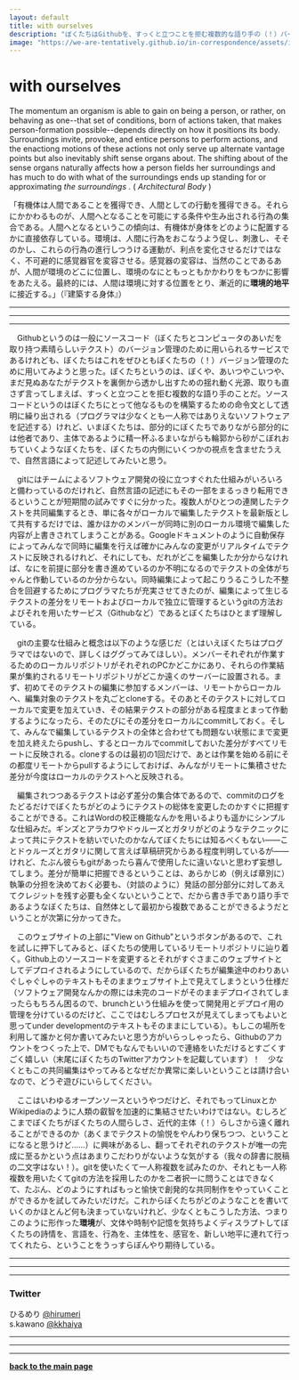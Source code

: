 ```yaml
---
layout: default
title: with ourselves
description: "ぼくたちはGithubを、すっくと立つことを拒む複数的な語り手の（！）バージョン管理のためにぜひとも用いてみようと思った。"
image: "https://we-are-tentatively.github.io/in-correspondence/assets/images/2019-XX-XX-with-ourselves.JPG"
---
```


# with ourselves
The momentum an organism is able to gain on being a person, or rather, on behaving as one--that set of conditions, born of actions taken, that makes person-formation possible--depends directly on how it positions its body. Surroundings invite, provoke, and entice persons to perform actions, and the enactiong motions of these actions  not only serve up alternate vantage points but also inevitably shift sense organs about. The shifting about of the sense organs naturally affects how a person fields her surroundings and has much to do with what of the surroundings ends up standing for or approximating _the surroundings_ . ( _Architectural Body_ )
  
「有機体は人間であることを獲得でき、人間としての行動を獲得できる。それらにかかわるものが、人間へとなることを可能にする条件や生み出される行為の集合である。人間へとなるというこの傾向は、有機体が身体をどのように配置するかに直接依存している。環境は、人間に行為をおこなうよう促し、刺激し、そそのかし、これらの行為の進行しつうける運動が、利点を変化させるだけではなく、不可避的に感覚器官を変容させる。感覚器の変容は、当然のことであるあが、人間が環境のどこに位置し、環境のなにともっともかかわりをもつかに影響をあたえる。最終的には、人間は環境に対する位置をとり、漸近的に**環境的地平**に接近する。」（『建築する身体』）

***
***
***

　Githubというのは一般にソースコード（ぼくたちとコンピュータのあいだを取り持つ素晴らしいテクスト）のバージョン管理のために用いられるサービスであるけれども、ぼくたちはこれをぜひともぼくたちの（！）バージョン管理のために用いてみようと思った。ぼくたちというのは、ぼくや、あいつやこいつや、まだ見ぬあなたがテクストを裏側から透かし出すための揺れ動く光源、取りも直さず言ってしまえば、すっくと立つことを拒む複数的な語り手のことだ。ソースコードというのはぼくたちにとって他なるものを構築するための命令文として透明に繰り出される（プログラマは少なくとも一人称ではありえないソフトウェアを記述する）けれど、いまぼくたちは、部分的にぼくたちでありながら部分的には他者であり、主体であるように精一杯ふるまいながらも輪郭から砂がこぼれおちていくようなぼくたちを、ぼくたちの内側にいくつかの視点を含ませたうえで、自然言語によって記述してみたいと思う。
 
　gitにはチームによるソフトウェア開発の役に立つすぐれた仕組みがいろいろと備わっているのだけれど、自然言語の記述にもその一部をまるっきり転用できるということが短期間の試みですぐに分かった。複数人がひとつの連関したテクストを共同編集するとき、単に各々がローカルで編集したテクストを最新版として共有するだけでは、誰かほかのメンバーが同時に別のローカル環境で編集した内容が上書きされてしまうことがある。Googleドキュメントのように自動保存によってみんなで同時に編集を行えば確かにみんなの変更がリアルタイムでテクストに反映されるけれど、それにしても、だれがどこを編集したか分からなければ、なにを前提に部分を書き進めているのか不明になるのでテクストの全体がちゃんと作動しているのか分からない。同時編集によって起こりうるこうした不整合を回避するためにプログラマたちが充実させてきたのが、編集によって生じるテクストの差分をリモートおよびローカルで独立に管理するというgitの方法およびそれを用いたサービス（Githubなど）であるとぼくたちはひとまず理解している。
 
　gitの主要な仕組みと概念は以下のような感じだ（とはいえぼくたちはプログラマではないので、詳しくはググってみてほしい）。メンバーそれぞれが作業するためのローカルリポジトリがそれぞれのPCかどこかにあり、それらの作業結果が集約されるリモートリポジトリがどこか遠くのサーバーに設置される。まず、初めてそのテクストの編集に参加するメンバーは、リモートからローカルへ、編集対象のテクストを丸ごとcloneする。そのあとそのテクストに対してローカルで変更を加えていき、その結果テクストの部分がある程度まとまって作動するようになったら、そのたびにその差分をローカルにcommitしておく。そして、みんなで編集しているテクストの全体と合わせても問題ない状態にまで変更を加え終えたらpushし、するとローカルでcommitしておいた差分がすべてリモートに反映される。cloneするのは最初の1回だけで、あとは作業を始める前にその都度リモートからpullするようにしておけば、みんながリモートに集積させた差分が今度はローカルのテクストへと反映される。
  
　編集されつつあるテクストは必ず差分の集合体であるので、commitのログをたどるだけでぼくたちがどのようにテクストの総体を変更したのかすぐに把握することができる。これはWordの校正機能なんかを用いるよりも遥かにシンプルな仕組みだ。ギンズとアラカワやドゥルーズとガタリがどのようなテクニックによって共にテクストを紡いでいたのかなんてぼくたちには知るべくもない――ことドゥルーズとガタリに関して言えば草稿研究からある程度判明しているが――けれど、たぶん彼らもgitがあったら喜んで使用したに違いないと思わず妄想してしまう。差分が簡単に把握できるということは、あらかじめ（例えば章別に）執筆の分担を決めておく必要も、（対談のように）発話の部分部分に対してあえてクレジットを残す必要も全くないということで、だから書き手であり語り手であるようなぼくたちは、自然体として最初から複数であることができるようだということが次第に分かってきた。

　このウェブサイトの上部に"View on Github"というボタンがあるので、これを試しに押下してみると、ぼくたちの使用しているリモートリポジトリに辿り着く。Github上のソースコードを変更するとそれがすぐさまこのウェブサイトとしてデプロイされるようにしているので、だからぼくたちが編集途中のわりあいぐしゃぐしゃのテキストもそのままウェブサイト上で見えてしまうという仕様だ（ソフトウェア開発なんかの際には未完のコードがそのままデプロイされてしまったらもちろん困るので、brunchという仕組みを使って開発用とデプロイ用の管理を分けているのだけど、ここではむしろプロセスが見えてしまってもよいと思ってunder developmentのテキストもそのままにしている）。もしこの場所を利用して誰かと何か書いてみたいと思う方がいらっしゃったら、Githubのアカウントをつくった上で、DMでもなんでもいいので連絡をいただけるとすごくすごく嬉しい（末尾にぼくたちのTwitterアカウントを記載しています）！　少なくともこの共同編集はやってみるとなぜだか異常に楽しいということは請け合いなので、どうぞ遊びにいらしてください。
 
　ここはいわゆるオープンソースというやつだけど、それでもってLinuxとかWikipediaのように人類の叡智を加速的に集結させたいわけではない。むしろどこまでぼくたちがぼくたちの人間らしさ、近代的主体（！）らしさから遠く離れることができるのか（あくまでテクストの愉悦をやんわり保ちつつ、ということになると思うけど……）に興味があるし、翻ってそれぞれのテクストが唯一の完成に至るかという点はあまりこだわりがないような気がする（我々の辞書に脱稿の二文字はない！）。gitを使いたくて一人称複数を試みたのか、それとも一人称複数を用いたくてgitの方法を採用したのかを二者択一に問うことはできなくて、たぶん、どのようにすればもっと愉快で創発的な共同制作をやっていくことができるかを試してみたいだけだ。これからぼくたちがどのようなことを書いていくのかほとんど何も決まっていないけれど、少なくともこうした方法、つまりこのように形作った**環境**が、文体や時制や記憶を気持ちよくディスラプトしてぼくたちの詩情を、言語を、行為を、主体性を、感官を、新しい地平に連れて行ってくれたら、ということをうっすらぼんやり期待している。

***
***
***

### Twitter

ひるめり [@hirumeri](http://twitter.com/hirumeri)  
s.kawano [@kkhaiya](http://twitter.com/kkhaiya)

***
***
***

**[back to the main page](https://we-are-tentatively.github.io/in-correspondence)**
